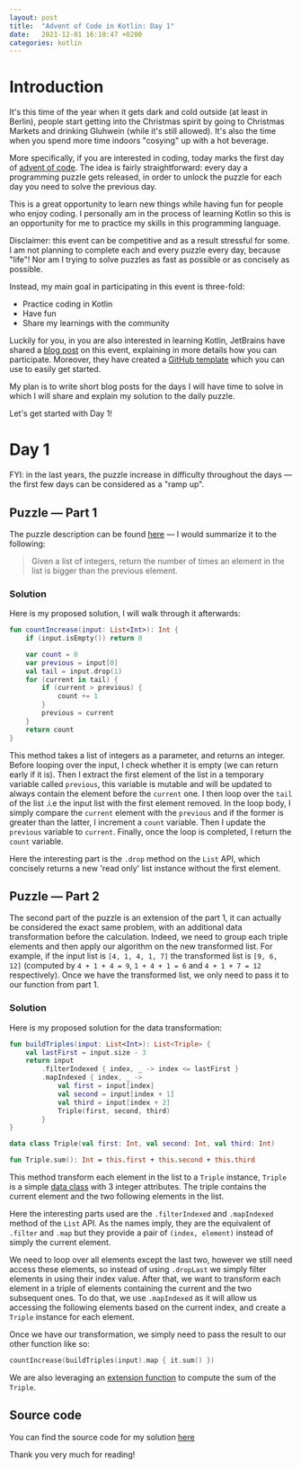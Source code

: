 ```yaml
---
layout: post
title:  "Advent of Code in Kotlin: Day 1"
date:   2021-12-01 16:10:47 +0200
categories: kotlin
---
```


# Introduction 
It's this time of the year when it gets dark and cold outside (at least in Berlin), people start getting into the Christmas spirit by going to Christmas Markets and drinking Gluhwein (while it's still allowed). It's also the time when you spend more time indoors "cosying" up with a hot beverage. 

More specifically, if you are interested in coding, today marks the first day of [advent of code](https://adventofcode.com/). The idea is fairly straightforward: every day a programming puzzle gets released, in order to unlock the puzzle for each day you need to solve the previous day. 

This is a great opportunity to learn new things while having fun for people who enjoy coding. 
I personally am in the process of learning Kotlin so this is an opportunity for me to practice my skills in this programming language. 

Disclaimer: this event can be competitive and as a result stressful for some. I am not planning to complete each and every puzzle every day, because "life"! Nor am I trying to solve puzzles as fast as possible or as concisely as possible.

Instead, my main goal in participating in this event is three-fold:
* Practice coding in Kotlin
* Have fun
* Share my learnings with the community    

Luckily for you, in you are also interested in learning Kotlin, JetBrains have shared a [blog post](https://blog.jetbrains.com/kotlin/2021/11/advent-of-code-2021-in-kotlin/) on this event, explaining in more details how you can participate. Moreover, they have created a [GitHub template](https://github.com/kotlin-hands-on/advent-of-code-kotlin-template) which you can use to easily get started.

My plan is to write short blog posts for the days I will have time to solve in which I will share and explain my solution to the daily puzzle. 

Let's get started with Day 1!

# Day 1
FYI: in the last years, the puzzle increase in difficulty throughout the days — the first few days can be considered as a "ramp up".
## Puzzle — Part 1
The puzzle description can be found [here](https://adventofcode.com/2021/day/1) — I would summarize it to the following: 
> Given a list of integers, return the number of times an element in the list is bigger than the previous element. 
### Solution
Here is my proposed solution, I will walk through it afterwards: 
```kotlin
fun countIncrease(input: List<Int>): Int {
    if (input.isEmpty()) return 0

    var count = 0
    var previous = input[0]
    val tail = input.drop(1)
    for (current in tail) {
        if (current > previous) {
            count += 1
        }
        previous = current
    }
    return count
}
```
This method takes a list of integers as a parameter, and returns an integer. 
Before looping over the input, I check whether it is empty (we can return early if it is). Then I extract the first element of the list in a temporary variable called `previous`, this variable is mutable and will be updated to always contain the element before the `current` one.
I then loop over the `tail` of the list .i.e the input list with the first element removed. In the loop body, I simply compare the `current` element with the `previous` and if the former is greater than the latter, I increment a `count` variable. Then I update the `previous` variable to `current`. 
Finally, once the loop is completed, I return the `count` variable. 

Here the interesting part is the `.drop` method on the `List` API, which concisely returns a new 'read only' list instance without the first element.

## Puzzle — Part 2
The second part of the puzzle is an extension of the part 1, it can actually be considered the exact same problem, with an additional data transformation before the calculation. 
Indeed, we need to group each triple elements and then apply our algorithm on the new transformed list. 
For example, if the input list is `[4, 1, 4, 1, 7]` the transformed list is `[9, 6, 12]` (computed by `4 + 1 + 4 = 9`, `1 + 4 + 1 = 6` and `4 + 1 + 7 = 12` respectively). Once we have the transformed list, we only need to pass it to our function from part 1. 
### Solution
Here is my proposed solution for the data transformation:  
```kotlin
fun buildTriples(input: List<Int>): List<Triple> {
    val lastFirst = input.size - 3
    return input
        .filterIndexed { index, _ -> index <= lastFirst }
        .mapIndexed { index, _ ->
            val first = input[index]
            val second = input[index + 1]
            val third = input[index + 2]
            Triple(first, second, third)
        }
}

data class Triple(val first: Int, val second: Int, val third: Int)

fun Triple.sum(): Int = this.first + this.second + this.third
```
This method transform each element in the list to a `Triple` instance, `Triple` is a simple [data class](https://kotlinlang.org/docs/data-classes.html) with 3 integer attributes. 
The triple contains the current element and the two following elements in the list. 

Here the interesting parts used are the `.filterIndexed` and `.mapIndexed` method of the `List` API. As the names imply, they are the equivalent of `.filter` and `.map` but they provide a pair of `(index, element)` instead of simply the current element. 

We need to loop over all elements except the last two, however we still need access these elements, so instead of using `.dropLast` we simply filter elements in using their index value. After that, we want to transform each element in a triple of elements containing the current and the two subsequent ones. To do that, we use `.mapIndexed` as it will allow us accessing the following elements based on the current index, and create a `Triple` instance for each element. 

Once we have our transformation, we simply need to pass the result to our other function like so:
```kotlin
countIncrease(buildTriples(input).map { it.sum() })
```
We are also leveraging an [extension function](https://kotlinlang.org/docs/extensions.html) to compute the sum of the `Triple`.

## Source code
You can find the source code for my solution [here](https://github.com/Eric-Lloyd/advent-of-code-kotlin/tree/main/src/day1)

Thank you very much for reading! 
